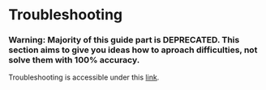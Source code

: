 # Troubleshooting

### Warning: Majority of this guide part is DEPRECATED. This section aims to give you ideas how to aproach difficulties, not solve them with 100% accuracy.

Troubleshooting is accessible under this [link](https://energylogserver.com/portal-manage/#data/AOK_KnowledgeBase/list/Troubleshooting).
